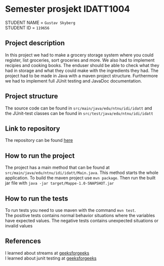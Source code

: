 # Semester prosjekt IDATT1004

[//]: # "TODO: Fill inn your name and student ID"

STUDENT NAME = `Gustav Skyberg` <br/>
STUDENT ID = `119656`

## Project description

[//]: # "TODO: Write a short description of your project/product here."

In this project we had to make a grocery storage system where you could register, list groceries, sort groceries and more. We also had to implement recipies and cooking books. The enduser should be able to check what they had in storage and what they could make with the ingredients they had. The project had to be made in Java with a maven project structure. Furthermore we had to implement full JUnit testing and JavaDoc documentation.

## Project structure

[//]: # "TODO: Describe the structure of your project here. How have you used packages in your structure. Where are all sourcefiles stored. Where are all JUnit-test classes stored. etc."

The source code can be found in `src/main/java/edu/ntnu/idi/idatt` and the JUnit-test classes can be found in `src/test/java/edu/ntnu/idi/idatt`

## Link to repository

[//]: # "TODO: Include a link to your GitHub repository here."

The repository can be found [here](https://github.com/NTNU-IDI/idatt1003-mappe-2024-Segward)

## How to run the project

[//]: # "TODO: Describe how to run your project here. What is the main class? What is the main method?
What is the input and output of the program? What is the expected behaviour of the program?"

The project has a main method that can be found at `src/main/java/edu/ntnu/idi/idatt/Main.java`. This method starts the whole application. To build the maven project use `mvn package`. Then run the built jar file with `java -jar target/Mappe-1.0-SNAPSHOT.jar`

## How to run the tests

[//]: # "TODO: Describe how to run the tests here."

To run tests you need to use maven with the command `mvn test`. <br />
The positive tests contains normal behavior situations where the variables have expected values. The negative tests contains unexpected situations or invalid values

## References

[//]: # "TODO: Include references here, if any. For example, if you have used code from the course book, include a reference to the chapter.
Or if you have used code from a website or other source, include a link to the source."

I learned about streams at [geeksforgeeks](https://www.geeksforgeeks.org/stream-in-java/) <br />
I learned about junit testing at [geeksforgeeks](https://www.geeksforgeeks.org/introduction-to-junit-5/)
